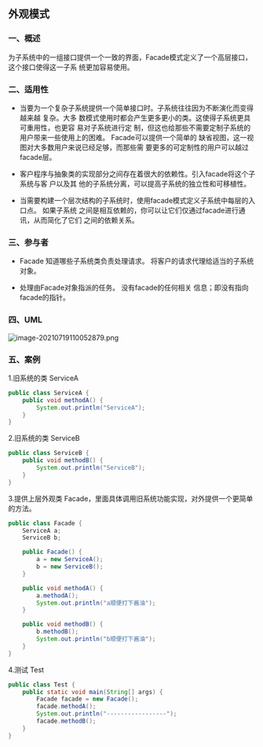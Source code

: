 ## 外观模式

### 一、概述

为子系统中的一组接口提供一个一致的界面，Facade模式定义了一个高层接口，这个接口使得这一子系
统更加容易使用。

### 二、适用性

- 当要为一个复杂子系统提供一个简单接口时。子系统往往因为不断演化而变得越来越 复杂。大多
  数模式使用时都会产生更多更小的类。这使得子系统更具可重用性，也更容 易对子系统进行定
  制，但这也给那些不需要定制子系统的用户带来一些使用上的困难。 Facade可以提供一个简单的
  缺省视图，这一视图对大多数用户来说已经足够，而那些需 要更多的可定制性的用户可以越过
  facade层。

- 客户程序与抽象类的实现部分之间存在着很大的依赖性。引入facade将这个子系统与客 户以及其
  他的子系统分离，可以提高子系统的独立性和可移植性。

- 当需要构建一个层次结构的子系统时，使用facade模式定义子系统中每层的入口点。 如果子系统
  之间是相互依赖的，你可以让它们仅通过facade进行通讯，从而简化了它们 之间的依赖关系。

### 三、参与者

- Facade 知道哪些子系统类负责处理请求。 将客户的请求代理给适当的子系统对象。

- 处理由Facade对象指派的任务。 没有facade的任何相关
  信息；即没有指向facade的指针。

### 四、UML

![image-20210719110052879.png](https://gitee.com/linqin07/pic/raw/master/image-20210719110052879.png)

### 五、案例

1.旧系统的类 ServiceA

```java
public class ServiceA {
    public void methodA() {
        System.out.println("ServiceA");
    }
}
```

2.旧系统的类 ServiceB

```java
public class ServiceB {
    public void methodB() {
        System.out.println("ServiceB");
    }
}
```

3.提供上层外观类 Facade，里面具体调用旧系统功能实现，对外提供一个更简单的方法。

```java
public class Facade {
    ServiceA a;
    ServiceB b;

    public Facade() {
        a = new ServiceA();
        b = new ServiceB();
    }

    public void methodA() {
        a.methodA();
        System.out.println("a顺便打下酱油");
    }

    public void methodB() {
        b.methodB();
        System.out.println("b顺便打下酱油");
    }
}
```

4.测试 Test

```java
public class Test {
    public static void main(String[] args) {
        Facade facade = new Facade();
        facade.methodA();
        System.out.println("-----------------");
        facade.methodB();
    }
}
```